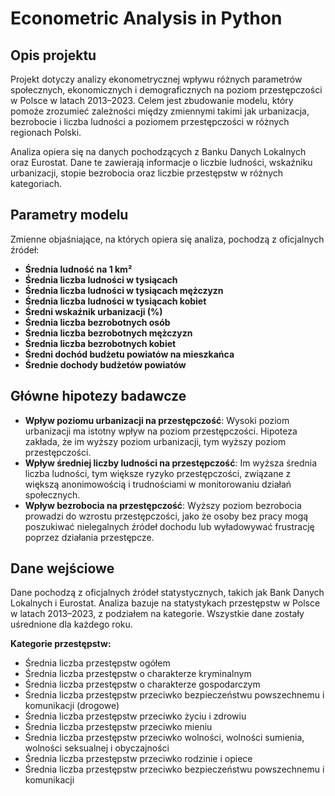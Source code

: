 # Econometric Analysis in Python

## Opis projektu
Projekt dotyczy analizy ekonometrycznej wpływu różnych parametrów społecznych, ekonomicznych i demograficznych na poziom przestępczości w Polsce w latach 2013–2023. Celem jest zbudowanie modelu, który pomoże zrozumieć zależności między zmiennymi takimi jak urbanizacja, bezrobocie i liczba ludności a poziomem przestępczości w różnych regionach Polski.

Analiza opiera się na danych pochodzących z Banku Danych Lokalnych oraz Eurostat. Dane te zawierają informacje o liczbie ludności, wskaźniku urbanizacji, stopie bezrobocia oraz liczbie przestępstw w różnych kategoriach.

## Parametry modelu
Zmienne objaśniające, na których opiera się analiza, pochodzą z oficjalnych źródeł:
- **Średnia ludność na 1 km²**
- **Średnia liczba ludności w tysiącach**
- **Średnia liczba ludności w tysiącach mężczyzn**
- **Średnia liczba ludności w tysiącach kobiet**
- **Średni wskaźnik urbanizacji (%)**
- **Średnia liczba bezrobotnych osób**
- **Średnia liczba bezrobotnych mężczyzn**
- **Średnia liczba bezrobotnych kobiet**
- **Średni dochód budżetu powiatów na mieszkańca**
- **Średnie dochody budżetów powiatów**

## Główne hipotezy badawcze
- **Wpływ poziomu urbanizacji na przestępczość**: Wysoki poziom urbanizacji ma istotny wpływ na poziom przestępczości. Hipoteza zakłada, że im wyższy poziom urbanizacji, tym wyższy poziom przestępczości.
- **Wpływ średniej liczby ludności na przestępczość**: Im wyższa średnia liczba ludności, tym większe ryzyko przestępczości, związane z większą anonimowością i trudnościami w monitorowaniu działań społecznych.
- **Wpływ bezrobocia na przestępczość**: Wyższy poziom bezrobocia prowadzi do wzrostu przestępczości, jako że osoby bez pracy mogą poszukiwać nielegalnych źródeł dochodu lub wyładowywać frustrację poprzez działania przestępcze.

## Dane wejściowe
Dane pochodzą z oficjalnych źródeł statystycznych, takich jak Bank Danych Lokalnych i Eurostat. Analiza bazuje na statystykach przestępstw w Polsce w latach 2013–2023, z podziałem na kategorie. Wszystkie dane zostały uśrednione dla każdego roku.

**Kategorie przestępstw:**
- Średnia liczba przestępstw ogółem
- Średnia liczba przestępstw o charakterze kryminalnym
- Średnia liczba przestępstw o charakterze gospodarczym
- Średnia liczba przestępstw przeciwko bezpieczeństwu powszechnemu i komunikacji (drogowe)
- Średnia liczba przestępstw przeciwko życiu i zdrowiu
- Średnia liczba przestępstw przeciwko mieniu
- Średnia liczba przestępstw przeciwko wolności, wolności sumienia, wolności seksualnej i obyczajności
- Średnia liczba przestępstw przeciwko rodzinie i opiece
- Średnia liczba przestępstw przeciwko bezpieczeństwu powszechnemu i komunikacji
